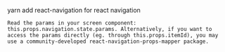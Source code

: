 yarn add react-navigation 
    for react navigation

    Read the params in your screen component: this.props.navigation.state.params. Alternatively, if you want to access the params directly (eg. through this.props.itemId), you may use a community-developed react-navigation-props-mapper package.